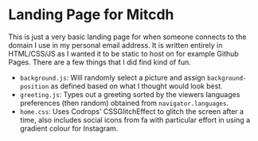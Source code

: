 # Landing Page for Mitcdh
This is just a very basic landing page for when someone connects to the domain I use in my personal email address. It is written entirely in HTML/CSS/JS as I wanted it to be static to host on for example Github Pages. There are a few things that I did find kind of fun.

* `background.js`: Will randomly select a picture and assign `background-position` as defined based on what I thought would look best.
* `greeting.js`: Types out a greeting sorted by the viewers languages preferences (then random) obtained from `navigator.languages`.
* `home.css`: Uses Codrops' CSSGlitchEffect to glitch the screen after a time, also includes social icons from fa with particular effort in using a gradient colour for Instagram.
